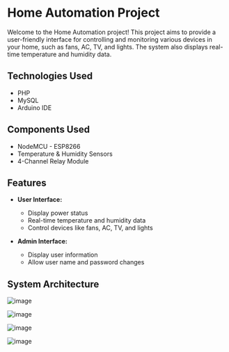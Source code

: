 # Home Automation Project

Welcome to the Home Automation project! This project aims to provide a user-friendly interface for controlling and monitoring various devices in your home, such as fans, AC, TV, and lights. The system also displays real-time temperature and humidity data.

## Technologies Used

- PHP
- MySQL
- Arduino IDE

## Components Used

- NodeMCU - ESP8266
- Temperature & Humidity Sensors
- 4-Channel Relay Module

## Features

- **User Interface:**
  - Display power status
  - Real-time temperature and humidity data
  - Control devices like fans, AC, TV, and lights

- **Admin Interface:**
  - Display user information
  - Allow user name and password changes

## System Architecture

![image](https://github.com/prem-acharya/Home-Automation---PHP-Dashboard/assets/102874190/5779f269-5191-445e-b049-9128c8620c22)


![image](https://github.com/prem-acharya/Home-Automation---PHP-Dashboard/assets/102874190/5c62ae66-7f9e-47dd-9fac-378e3b9d1bf0)


![image](https://github.com/prem-acharya/Home-Automation---PHP-Dashboard/assets/102874190/855a9d3c-49f5-40b7-af61-21399ebaa951)


![image](https://github.com/prem-acharya/Home-Automation---PHP-Dashboard/assets/102874190/7c0863d4-9d3a-4c42-afc5-2fe439f13780)
